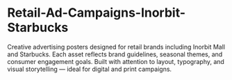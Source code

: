 # Retail-Ad-Campaigns-Inorbit-Starbucks
Creative advertising posters designed for retail brands including Inorbit Mall and Starbucks. Each asset reflects brand guidelines, seasonal themes, and consumer engagement goals. Built with attention to layout, typography, and visual storytelling — ideal for digital and print campaigns.
